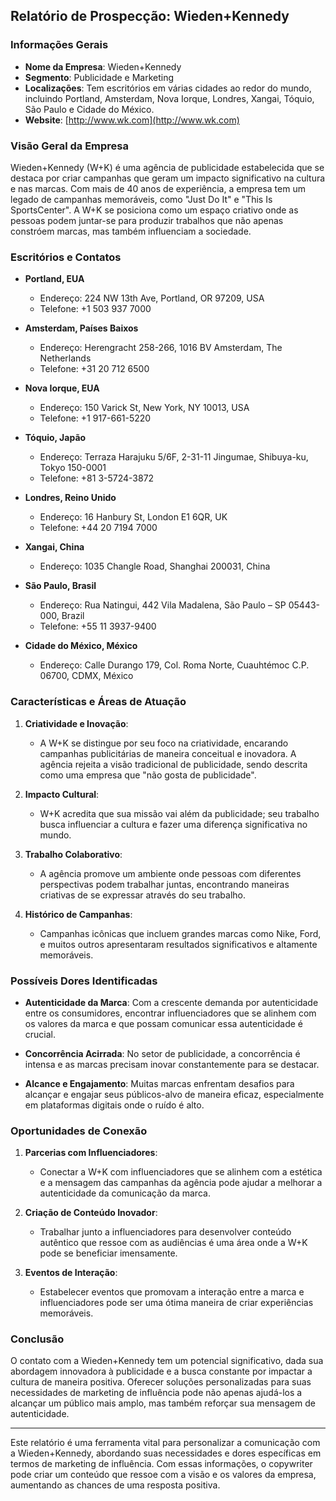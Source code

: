 ## Relatório de Prospecção: Wieden+Kennedy

### Informações Gerais

- **Nome da Empresa**: Wieden+Kennedy
- **Segmento**: Publicidade e Marketing
- **Localizações**: Tem escritórios em várias cidades ao redor do mundo, incluindo Portland, Amsterdam, Nova Iorque, Londres, Xangai, Tóquio, São Paulo e Cidade do México.
- **Website**: [http://www.wk.com](http://www.wk.com)

### Visão Geral da Empresa

Wieden+Kennedy (W+K) é uma agência de publicidade estabelecida que se destaca por criar campanhas que geram um impacto significativo na cultura e nas marcas. Com mais de 40 anos de experiência, a empresa tem um legado de campanhas memoráveis, como "Just Do It" e "This Is SportsCenter". A W+K se posiciona como um espaço criativo onde as pessoas podem juntar-se para produzir trabalhos que não apenas constróem marcas, mas também influenciam a sociedade.

### Escritórios e Contatos

- **Portland, EUA**
  - Endereço: 224 NW 13th Ave, Portland, OR 97209, USA
  - Telefone: +1 503 937 7000
  
- **Amsterdam, Países Baixos**
  - Endereço: Herengracht 258-266, 1016 BV Amsterdam, The Netherlands
  - Telefone: +31 20 712 6500
  
- **Nova Iorque, EUA**
  - Endereço: 150 Varick St, New York, NY 10013, USA
  - Telefone: +1 917-661-5220
  
- **Tóquio, Japão**
  - Endereço: Terraza Harajuku 5/6F, 2-31-11 Jingumae, Shibuya-ku, Tokyo 150-0001
  - Telefone: +81 3-5724-3872
  
- **Londres, Reino Unido**
  - Endereço: 16 Hanbury St, London E1 6QR, UK
  - Telefone: +44 20 7194 7000
  
- **Xangai, China**
  - Endereço: 1035 Changle Road, Shanghai 200031, China
  
- **São Paulo, Brasil**
  - Endereço: Rua Natingui, 442 Vila Madalena, São Paulo – SP 05443-000, Brazil
  - Telefone: +55 11 3937-9400
  
- **Cidade do México, México**
  - Endereço: Calle Durango 179, Col. Roma Norte, Cuauhtémoc C.P. 06700, CDMX, México

### Características e Áreas de Atuação

1. **Criatividade e Inovação**: 
   - A W+K se distingue por seu foco na criatividade, encarando campanhas publicitárias de maneira conceitual e inovadora. A agência rejeita a visão tradicional de publicidade, sendo descrita como uma empresa que "não gosta de publicidade".

2. **Impacto Cultural**:
   - W+K acredita que sua missão vai além da publicidade; seu trabalho busca influenciar a cultura e fazer uma diferença significativa no mundo.

3. **Trabalho Colaborativo**:
   - A agência promove um ambiente onde pessoas com diferentes perspectivas podem trabalhar juntas, encontrando maneiras criativas de se expressar através do seu trabalho.

4. **Histórico de Campanhas**:
   - Campanhas icônicas que incluem grandes marcas como Nike, Ford, e muitos outros apresentaram resultados significativos e altamente memoráveis.

### Possíveis Dores Identificadas

- **Autenticidade da Marca**: Com a crescente demanda por autenticidade entre os consumidores, encontrar influenciadores que se alinhem com os valores da marca e que possam comunicar essa autenticidade é crucial.

- **Concorrência Acirrada**: No setor de publicidade, a concorrência é intensa e as marcas precisam inovar constantemente para se destacar.

- **Alcance e Engajamento**: Muitas marcas enfrentam desafios para alcançar e engajar seus públicos-alvo de maneira eficaz, especialmente em plataformas digitais onde o ruído é alto.

### Oportunidades de Conexão

1. **Parcerias com Influenciadores**:
   - Conectar a W+K com influenciadores que se alinhem com a estética e a mensagem das campanhas da agência pode ajudar a melhorar a autenticidade da comunicação da marca.

2. **Criação de Conteúdo Inovador**:
   - Trabalhar junto a influenciadores para desenvolver conteúdo autêntico que ressoe com as audiências é uma área onde a W+K pode se beneficiar imensamente.

3. **Eventos de Interação**:
   - Estabelecer eventos que promovam a interação entre a marca e influenciadores pode ser uma ótima maneira de criar experiências memoráveis.

### Conclusão

O contato com a Wieden+Kennedy tem um potencial significativo, dada sua abordagem innovadora à publicidade e a busca constante por impactar a cultura de maneira positiva. Oferecer soluções personalizadas para suas necessidades de marketing de influência pode não apenas ajudá-los a alcançar um público mais amplo, mas também reforçar sua mensagem de autenticidade.

---

Este relatório é uma ferramenta vital para personalizar a comunicação com a Wieden+Kennedy, abordando suas necessidades e dores específicas em termos de marketing de influência. Com essas informações, o copywriter pode criar um conteúdo que ressoe com a visão e os valores da empresa, aumentando as chances de uma resposta positiva.